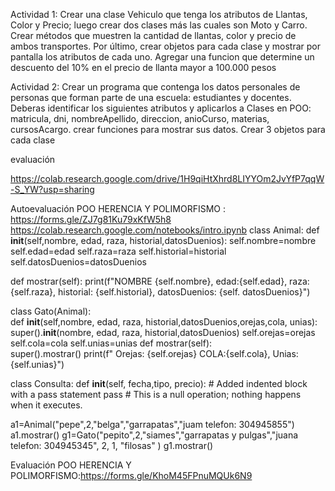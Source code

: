 Actividad 1: 
Crear una clase Vehiculo que tenga los atributos de Llantas, Color y Precio; luego crear dos clases más 
las cuales son Moto y Carro.
Crear métodos que muestren la cantidad de llantas, color y precio de ambos transportes. 
Por último, crear objetos para cada clase y mostrar por pantalla los atributos de cada uno.
Agregar una funcion que determine un descuento del 10% en el precio de llanta mayor a 100.000 pesos




Actividad 2:
Crear un programa que contenga los datos personales de personas que forman parte de una escuela: estudiantes y docentes.
Deberas identificar los siguientes atributos y aplicarlos a Clases en POO: matricula, dni, nombreApellido, direccion, anioCurso, materias, cursosAcargo.
crear funciones para mostrar sus datos.
Crear 3 objetos para cada clase


evaluación

https://colab.research.google.com/drive/1H9qiHtXhrd8LIYYOm2JvYfP7qqW-S_YW?usp=sharing



Autoevaluación  POO HERENCIA Y POLIMORFISMO : https://forms.gle/ZJ7g81Ku79xKfW5h8  https://colab.research.google.com/notebooks/intro.ipynb
class Animal:
  def __init__(self,nombre, edad, raza, historial,datosDuenios):
    self.nombre=nombre
    self.edad=edad
    self.raza=raza
    self.historial=historial
    self.datosDuenios=datosDuenios
    
  def mostrar(self):
    print(f"NOMBRE {self.nombre}, edad:{self.edad}, raza: {self.raza}, historial: {self.historial}, datosDuenios: {self. datosDuenios}")  
  
class Gato(Animal):  
  def __init__(self,nombre, edad, raza, historial,datosDuenios,orejas,cola, unias):
     super().__init__(nombre, edad, raza, historial,datosDuenios)
     self.orejas=orejas
     self.cola=cola
     self.unias=unias
  def mostrar(self):   
    super().mostrar()
    print(f" Orejas: {self.orejas} COLA:{self.cola}, Unias:{self.unias}")

class Consulta:
  def __init__(self, fecha,tipo, precio):
    # Added indented block with a pass statement 
    pass # This is a null operation; nothing happens when it executes.


a1=Animal("pepe",2,"belga","garrapatas","juam telefon: 304945855")
a1.mostrar()
g1=Gato("pepito",2,"siames","garrapatas y pulgas","juana telefon: 304945345", 2, 1, "filosas" )
g1.mostrar()


Evaluación POO HERENCIA Y POLIMORFISMO:https://forms.gle/KhoM45FPnuMQUk6N9
